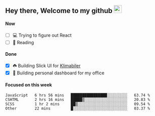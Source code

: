 ## Hey there, Welcome to my github <img src="https://media.giphy.com/media/hvRJCLFzcasrR4ia7z/giphy.gif" width="25px">

#### Now
- [ ] 💻 Trying to figure out React
- [ ] 📕 Reading

#### Done
- [x] ☘️ Building Slick UI for [Klimabiler](https://klimabiler.dk)
- [x] 🚀 Building personal dashboard for my office
 
 #### Focused on this week
<!--START_SECTION:waka-->

```text
JavaScript   6 hrs 56 mins   ████████████████░░░░░░░░░   63.74 %
CSHTML       2 hrs 16 mins   █████▒░░░░░░░░░░░░░░░░░░░   20.83 %
SCSS         1 hr 2 mins     ██▒░░░░░░░░░░░░░░░░░░░░░░   09.54 %
Other        22 mins         █░░░░░░░░░░░░░░░░░░░░░░░░   03.37 %
```

<!--END_SECTION:waka-->


